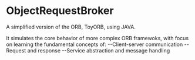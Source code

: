 # ObjectRequestBroker
A simplified version of the ORB, ToyORB, using JAVA.

It simulates the core behavior of more complex ORB framewoks, with focus on learning the fundamental concepts of:
 --Client-server communication
 --Request and response 
 --Service abstraction and message handling

